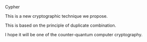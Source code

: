 Cypher

This is a new cryptographic technique we propose.

This is based on the principle of duplicate combination.

I hope it will be one of the counter-quantum computer cryptography.






















